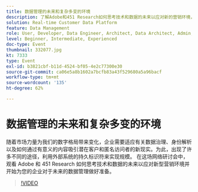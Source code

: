 ```yaml
---
title: 数据管理的未来和复杂多变的环境
description: 了解Adobe和451 Research如何思考技术和数据的未来以应对新的营销环境，并开始让您的企业为数据管理的未来做好准备。
solution: Real-time Customer Data Platform
feature: Data Management
role: User, Developer, Data Engineer, Architect, Data Architect, Admin, Leader
level: Beginner, Intermediate, Experienced
doc-type: Event
thumbnail: 332077.jpg
kt: 7333
type: Event
exl-id: b3821cbf-b11d-4524-bf05-4e2c77300e30
source-git-commit: ca06e5a8b1602a7bcfb83a43f529680a5a96bacf
workflow-type: tm+mt
source-wordcount: '135'
ht-degree: 62%

---
```


# 数据管理的未来和复杂多变的环境

随着市场力量为我们的数字格局带来变化，企业需要适应有关数据治理、身份解析以及如何通过有意义的内容吸引潜在客户和匿名访问者的新现实。为此，出现了许多不同的途径，利用外部系统的持久标识符来实现规模。 在这场网络研讨会中，观看 Adobe 和 451 Research 如何思考技术和数据的未来以应对新型营销环境并开始为您的企业对于未来的数据管理做好准备。

>[!VIDEO](https://video.tv.adobe.com/v/332077/?quality=12&learn=on)
